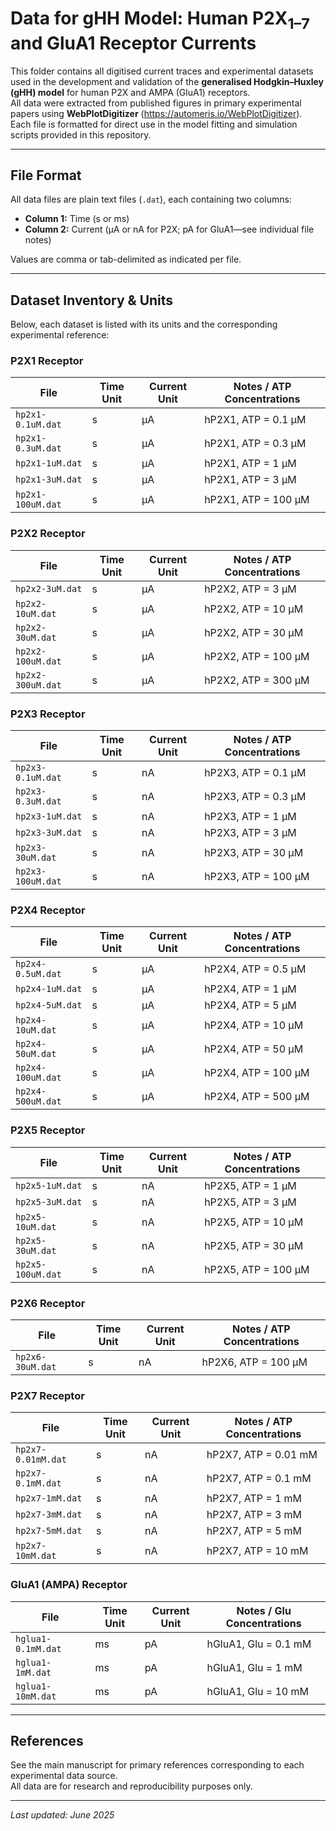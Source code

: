 # Data for gHH Model: Human P2X<sub>1–7</sub> and GluA1 Receptor Currents

This folder contains all digitised current traces and experimental datasets used in the development and validation of the **generalised Hodgkin–Huxley (gHH) model** for human P2X and AMPA (GluA1) receptors.  
All data were extracted from published figures in primary experimental papers using **WebPlotDigitizer** (https://automeris.io/WebPlotDigitizer).  
Each file is formatted for direct use in the model fitting and simulation scripts provided in this repository.

---

## File Format

All data files are plain text files (`.dat`), each containing two columns:
- **Column 1:** Time (s or ms)
- **Column 2:** Current (μA or nA for P2X; pA for GluA1—see individual file notes)

Values are comma or tab-delimited as indicated per file.

---

## Dataset Inventory & Units

Below, each dataset is listed with its units and the corresponding experimental reference:

### **P2X1 Receptor**
| File                        | Time Unit | Current Unit | Notes / ATP Concentrations              |
|-----------------------------|-----------|--------------|-----------------------------------------|
| `hp2x1-0.1uM.dat`           | s        | μA           | hP2X1, ATP = 0.1 μM                    |
| `hp2x1-0.3uM.dat`           | s        | μA           | hP2X1, ATP = 0.3 μM                    |
| `hp2x1-1uM.dat`             | s        | μA           | hP2X1, ATP = 1 μM                      |
| `hp2x1-3uM.dat`             | s        | μA           | hP2X1, ATP = 3 μM                      |
| `hp2x1-100uM.dat`           | s        | μA           | hP2X1, ATP = 100 μM                    |

### **P2X2 Receptor**
| File                        | Time Unit | Current Unit | Notes / ATP Concentrations              |
|-----------------------------|-----------|--------------|-----------------------------------------|
| `hp2x2-3uM.dat`             | s        | μA           | hP2X2, ATP = 3 μM                      |
| `hp2x2-10uM.dat`            | s        | μA           | hP2X2, ATP = 10 μM                     |
| `hp2x2-30uM.dat`            | s        | μA           | hP2X2, ATP = 30 μM                     |
| `hp2x2-100uM.dat`           | s        | μA           | hP2X2, ATP = 100 μM                    |
| `hp2x2-300uM.dat`           | s        | μA           | hP2X2, ATP = 300 μM                    |

### **P2X3 Receptor**
| File                        | Time Unit | Current Unit | Notes / ATP Concentrations              |
|-----------------------------|-----------|--------------|-----------------------------------------|
| `hp2x3-0.1uM.dat`           | s        | nA           | hP2X3, ATP = 0.1 μM                    |
| `hp2x3-0.3uM.dat`           | s        | nA           | hP2X3, ATP = 0.3 μM                    |
| `hp2x3-1uM.dat`             | s        | nA           | hP2X3, ATP = 1 μM                      |
| `hp2x3-3uM.dat`             | s        | nA           | hP2X3, ATP = 3 μM                      |
| `hp2x3-30uM.dat`            | s        | nA           | hP2X3, ATP = 30 μM                      |
| `hp2x3-100uM.dat`           | s        | nA           | hP2X3, ATP = 100 μM                    |

### **P2X4 Receptor**
| File                        | Time Unit | Current Unit | Notes / ATP Concentrations              |
|-----------------------------|-----------|--------------|-----------------------------------------|
| `hp2x4-0.5uM.dat`           | s        | μA           | hP2X4, ATP = 0.5 μM                    |
| `hp2x4-1uM.dat`             | s        | μA           | hP2X4, ATP = 1 μM                      |
| `hp2x4-5uM.dat`             | s        | μA           | hP2X4, ATP = 5 μM                      |
| `hp2x4-10uM.dat`            | s        | μA           | hP2X4, ATP = 10 μM                     |
| `hp2x4-50uM.dat`            | s        | μA           | hP2X4, ATP = 50 μM                     |
| `hp2x4-100uM.dat`           | s        | μA           | hP2X4, ATP = 100 μM                    |
| `hp2x4-500uM.dat`           | s        | μA           | hP2X4, ATP = 500 μM                    |

### **P2X5 Receptor**
| File                        | Time Unit | Current Unit | Notes / ATP Concentrations              |
|-----------------------------|-----------|--------------|-----------------------------------------|
| `hp2x5-1uM.dat`             | s        | nA           | hP2X5, ATP = 1 μM                      |
| `hp2x5-3uM.dat`             | s        | nA           | hP2X5, ATP = 3 μM                      |
| `hp2x5-10uM.dat`            | s        | nA           | hP2X5, ATP = 10 μM                     |
| `hp2x5-30uM.dat`            | s        | nA           | hP2X5, ATP = 30 μM                     |
| `hp2x5-100uM.dat`           | s        | nA           | hP2X5, ATP = 100 μM                    |

### **P2X6 Receptor**
| File                        | Time Unit | Current Unit | Notes / ATP Concentrations              |
|-----------------------------|-----------|--------------|-----------------------------------------|
| `hp2x6-30uM.dat`           | s        | nA           | hP2X6, ATP = 100 μM                    |

### **P2X7 Receptor**
| File                        | Time Unit | Current Unit | Notes / ATP Concentrations              |
|-----------------------------|-----------|--------------|-----------------------------------------|
| `hp2x7-0.01mM.dat`          | s        | nA           | hP2X7, ATP = 0.01 mM                   |
| `hp2x7-0.1mM.dat`           | s        | nA           | hP2X7, ATP = 0.1 mM                    |
| `hp2x7-1mM.dat`             | s        | nA           | hP2X7, ATP = 1 mM                      |
| `hp2x7-3mM.dat`             | s        | nA           | hP2X7, ATP = 3 mM                      |
| `hp2x7-5mM.dat`             | s        | nA           | hP2X7, ATP = 5 mM                      |
| `hp2x7-10mM.dat`            | s        | nA           | hP2X7, ATP = 10 mM                     |

### **GluA1 (AMPA) Receptor**
| File                        | Time Unit | Current Unit | Notes / Glu Concentrations              |
|-----------------------------|-----------|--------------|-----------------------------------------|
| `hglua1-0.1mM.dat`          | ms        | pA           | hGluA1, Glu = 0.1 mM                    |
| `hglua1-1mM.dat`            | ms        | pA           | hGluA1, Glu = 1 mM                      |
| `hglua1-10mM.dat`           | ms        | pA           | hGluA1, Glu = 10 mM                     |

---

## References

See the main manuscript for primary references corresponding to each experimental data source.  
All data are for research and reproducibility purposes only.

---

*Last updated: June 2025*


